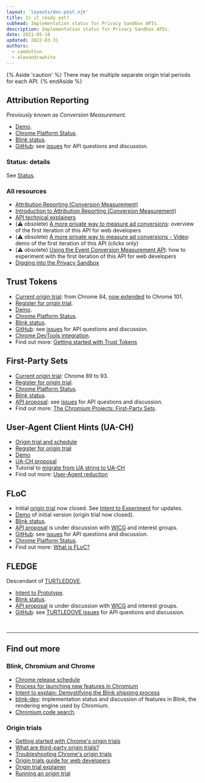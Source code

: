 ```yaml
---
layout: 'layouts/doc-post.njk'
title: Is it ready yet?
subhead: Implementation status for Privacy Sandbox APIs.
description: Implementation status for Privacy Sandbox APIs.
date: 2021-05-18
updated: 2022-03-31
authors:
  - samdutton
  - alexandrawhite
---
```


{% Aside 'caution' %}
There may be multiple separate origin trial periods for each API.
{% endAside %}

## Attribution Reporting

_Previously known as Conversion Measurement._

- [Demo](https://goo.gle/demo-event-level-conversion-measurement-api).
- [Chrome Platform Status](https://www.chromestatus.com/features/6412002824028160).
- [Blink
  status](https://groups.google.com/a/chromium.org/g/blink-dev/search?q=attribution%20reporting).
- [GitHub](https://github.com/WICG/conversion-measurement-api/): see
  [issues](https://github.com/WICG/conversion-measurement-api/issues) for API questions
  and discussion.

### Status: details

See [Status](/docs/privacy-sandbox/attribution-reporting/#status).

### All resources

- [Attribution Reporting (Conversion
  Measurement)](/docs/privacy-sandbox/attribution-reporting)
- [Introduction to Attribution Reporting (Conversion
  Measurement)](/docs/privacy-sandbox/attribution-reporting-introduction)
- [API technical explainers](https://github.com/WICG/conversion-measurement-api/)
- (⚠️ obsolete) [A more private way to measure ad
  conversions](https://web.dev/conversion-measurement/): overview of the first iteration
  of this API for web developers
- (⚠️ obsolete) [A more private way to measure ad conversions -
  Video](https://www.youtube.com/watch?v=jcDfOoWwZcM): demo of the first iteration of this
  API (clicks only)
- (⚠️ obsolete) [Using the Event Conversion Measurement
  API](https://web.dev/using-conversion-measurement/): how to experiment with the first
  iteration of this API for web developers
- [Digging into the Privacy Sandbox](https://web.dev/digging-into-the-privacy-sandbox)

## Trust Tokens

- [Current origin trial](https://web.dev/origin-trials/): from Chrome 84, 
[now extended](https://groups.google.com/a/chromium.org/g/blink-dev/c/lv2JQjDdyhM/m/lZ-Ri4fcAQAJ) to Chrome 101.
- [Register for origin
  trial](/origintrials/#/view_trial/2479231594867458049).
- [Demo](https://trust-token-demo.glitch.me/).
- [Chrome Platform Status](https://www.chromestatus.com/feature/5078049450098688).
- [Blink
  status](https://groups.google.com/a/chromium.org/g/blink-dev/search?q=trust%tokens).
- [GitHub](https://github.com/WICG/trust-token-api): see
  [issues](https://github.com/WICG/trust-token-api/issues) for API questions and
  discussion.
- [Chrome DevTools
  integration](https://developers.google.com/web/updates/2021/01/devtools?utm_source=devtools#trust-token).
- Find out more: [Getting started with Trust Tokens](https://web.dev/trust-tokens/)

## First-Party Sets

- [Current origin trial](https://web.dev/origin-trials/): Chrome 89 to 93.
- [Register for origin
  trial](/origintrials/#/view_trial/988540118207823873).
- [Chrome Platform Status](https://chromestatus.com/feature/5640066519007232).
- [Blink
  status](https://groups.google.com/a/chromium.org/g/blink-dev/search?q=first-party%20sets).
- [API proposal](https://github.com/privacycg/first-party-sets): see
  [issues](hhttps://github.com/privacycg/first-party-sets/issues) for API questions and
  discussion.
- Find out more: [The Chromium Projects: First-Party
  Sets](https://www.chromium.org/updates/first-party-sets).

## User-Agent Client Hints (UA-CH)

- [Origin trial and schedule](https://blog.chromium.org/2021/09/user-agent-reduction-origin-trial-and-dates.html)
- [Register for origin trial](/origintrials/#/view_trial/-7123568710593282047)
- [Demo](https://uar-ot.glitch.me/)
- [UA-CH proposal](https://github.com/WICG/ua-client-hints)
- Tutorial to [migrate from UA string to UA-CH](https://web.dev/migrate-to-ua-ch/)
- Find out more: [User-Agent reduction](/docs/privacy-sandbox/user-agent/)

## FLoC

- Initial [origin trial](https://web.dev/origin-trials) now closed. See [Intent to
  Experiment](https://groups.google.com/a/chromium.org/g/blink-dev/c/MmijXrmwrJs) for
  updates.
- [Demo](https://floc.glitch.me/) of initial version (origin trial now closed).
- [Blink status](https://groups.google.com/a/chromium.org/g/blink-dev/search?q=floc).
- [API proposal](https://github.com/WICG/floc) is under discussion with
  [WICG](https://www.w3.org/community/wicg/) and interest groups.
- [GitHub](https://github.com/WICG/floc): see
  [issues](https://github.com/WICG/floc/issues) for API questions and discussion.
- [Chrome Platform Status](https://www.chromestatus.com/features/5710139774468096).
- Find out more: [What is FLoC?](https://web.dev/floc/)

## FLEDGE

Descendant of [TURTLEDOVE](https://github.com/WICG/turtledove).

- [Intent to
  Prototype](https://groups.google.com/a/chromium.org/g/blink-dev/c/w9hm8eQCmNI/m/LqT59250CAAJ).
- [Blink status](https://groups.google.com/a/chromium.org/g/blink-dev/search?q=fledge).
- [API proposal](https://github.com/WICG/turtledove/blob/main/FLEDGE.md) is under
  discussion with [WICG](https://www.w3.org/community/wicg/) and interest groups.
- [GitHub](https://github.com/WICG/turtledove/blob/main/FLEDGE.md): see [TURTLEDOVE
  issues](https://github.com/WICG/turtledove/issues) for API questions and discussion.

<br>

---

## Find out more

### Blink, Chromium and Chrome

- [Chrome release schedule](https://www.chromestatus.com/features/schedule)
- [Process for launching new features in
  Chromium](https://www.chromium.org/blink/launching-features)
- [Intent to explain: Demystifying the Blink shipping
  process](https://www.youtube.com/watch?time_continue=291&v=y3EZx_b-7tk)
- [blink-dev](https://groups.google.com/a/chromium.org/g/blink-dev/): implementation
  status and discussion of features in Blink, the rendering engine used by Chromium.
- [Chromium code search](https://source.chromium.org/).

### Origin trials

- [Getting started with Chrome's origin trials](https://web.dev/origin-trials/)
- [What are third-party origin trials?](https://web.dev/third-party-origin-trials)
- [Troubleshooting Chrome's origin trials](/blog/origin-trial-troubleshooting/)
- [Origin trials guide for web
  developers](https://github.com/GoogleChrome/OriginTrials/blob/gh-pages/developer-guide.md)
- [Origin trial
  explainer](https://github.com/GoogleChrome/OriginTrials/blob/gh-pages/explainer.md)
- [Running an origin
  trial](https://www.chromium.org/blink/origin-trials/running-an-origin-trial)
